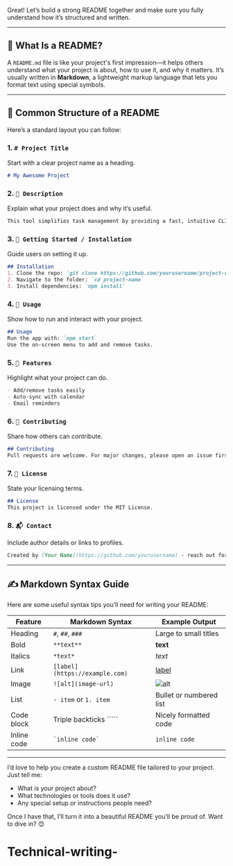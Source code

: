 Great! Let’s build a strong README together and make sure you fully understand how it’s structured and written.

---

## 📘 What Is a README?

A `README.md` file is like your project's first impression—it helps others understand what your project is about, how to use it, and why it matters. It’s usually written in **Markdown**, a lightweight markup language that lets you format text using special symbols.

---

## 🧱 Common Structure of a README

Here’s a standard layout you can follow:

### 1. `# Project Title`
Start with a clear project name as a heading.

```markdown
# My Awesome Project
```

### 2. `📖 Description`
Explain what your project does and why it’s useful.

```markdown
This tool simplifies task management by providing a fast, intuitive CLI experience.
```

### 3. `🚀 Getting Started / Installation`
Guide users on setting it up.

```markdown
## Installation
1. Clone the repo: `git clone https://github.com/yourusername/project-name.git`
2. Navigate to the folder: `cd project-name`
3. Install dependencies: `npm install`
```

### 4. `🔧 Usage`
Show how to run and interact with your project.

```markdown
## Usage
Run the app with: `npm start`
Use the on-screen menu to add and remove tasks.
```

### 5. `🎯 Features`
Highlight what your project can do.

```markdown
- Add/remove tasks easily
- Auto-sync with calendar
- Email reminders
```

### 6. `🤝 Contributing`
Share how others can contribute.

```markdown
## Contributing
Pull requests are welcome. For major changes, please open an issue first.
```

### 7. `📄 License`
State your licensing terms.

```markdown
## License
This project is licensed under the MIT License.
```

### 8. `📬 Contact`
Include author details or links to profiles.

```markdown
Created by [Your Name](https://github.com/yourusername) - reach out for collaboration!
```

---

## ✍️ Markdown Syntax Guide

Here are some useful syntax tips you’ll need for writing your README:

| Feature       | Markdown Syntax                          | Example Output           |
|---------------|------------------------------------------|--------------------------|
| Heading       | `#`, `##`, `###`                         | Large to small titles    |
| Bold          | `**text**`                               | **text**                 |
| Italics       | `*text*`                                 | *text*                   |
| Link          | `[label](https://example.com)`           | [label](https://example.com) |
| Image         | `![alt](image-url)`                      | ![alt](image-url)        |
| List          | `- item` or `1. item`                    | Bullet or numbered list  |
| Code block    | Triple backticks `````                   | Nicely formatted code    |
| Inline code   | `` `inline code` ``                      | `inline code`            |

---

I’d love to help you create a custom README file tailored to your project. Just tell me:
- What is your project about?
- What technologies or tools does it use?
- Any special setup or instructions people need?

Once I have that, I’ll turn it into a beautiful README you’ll be proud of. Want to dive in? 😊
# Technical-writing-
